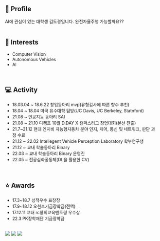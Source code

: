 <!---
- 👋 
- 👀 I’m interested in ...
- 🌱 I’m currently learning ...
- 💞️ I’m looking to collaborate on ...
- 📫 How to reach me ...
--->



<!---
Dobarri/Dobarri is a ✨ special ✨ repository because its `README.md` (this file) appears on your GitHub profile.
You can click the Preview link to take a look at your changes.
--->

<h2>👋 Profile</h2> 
AI에 관심이 있는 대학생 김도경입니다. 완전자율주행 가능할까요??
<br><br>

<h2>🌱 Interests</h2>

- Computer Vision
- Autonomous Vehicles
- AI

<br>
<h2>💻 Activity</h2>

- 18.03.04 ~ 18.6.22    창업동아리 mvp(유형검사에 따른 향수 추천)
- 18.04 ~ 18.04    미국 유수대학 탐방(UC Davis, UC Berkeley, Statnford)
- 21.08 ~    인공지능 동아리 SAI
- 21.08 ~ 21.10    디캠프 10월 D.DAY X 캠퍼스리그 창업대회(본선 진출)
- 21.7~21.12    현대 엔지비 지능형자동차 분야 인지, 제어, 통신 및 네트워크, 판단 과정 수료
- 21.12 ~ 22.02 	  Intellegent Vehicle Perception Laboratory 학부연구생
- 21.12 ~	   교내 학술동아리 Binary
- 22.03 ~	   교내 학술동아리 Binary 운영진
- 22.05 ~    전공심화공동체(DL을 활용한 CV)

<br>

<h2>⭐️ Awards</h2>

- 17.3~18.7  성적우수 표창장
- 17.9~18.12	 오현호기금장학금(전액)
- 17.12.11	 교내 rc창의교육멘토링 우수상
- 22.3  PK장학재단 기금장학금

<br>
<a href="https://mail.google.com/mail/u/0/?tab=rm&ogbl#inbox"><img src="https://img.shields.io/badge/Gmail-EA4335?style=flat-square&logo=Gmail&logoColor=white"></a> <a href="https://www.instagram.com/ehrud_97/"><img src="https://img.shields.io/badge/Instagram-E4405F?style=flat-square&logo=Instagram&logoColor=white"></a> <a href="https://dobarri-ai.tistory.com/category"><img src="https://img.shields.io/badge/Tstory-7952B3?style=flat-square&logo=&logoColor=white"></a> 
